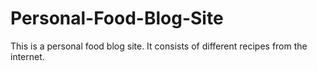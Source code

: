 # Personal-Food-Blog-Site
This is a personal food blog site. It consists of different recipes from the internet.
